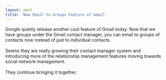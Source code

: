 ```yaml
---
layout: post
title: 'New Email to Groups Feature of Gmail'
---
```

Google quietly release another cool feature of Gmail today.  Now that we have groups under the Gmail contact manager, you can email to groups of contacts now instead of just to individual contacts.<br /><br />Seems they are really growing their contact manager system and introducing more of the relationship management features moving towards social network management.<br /><br />They continue bringing it together.